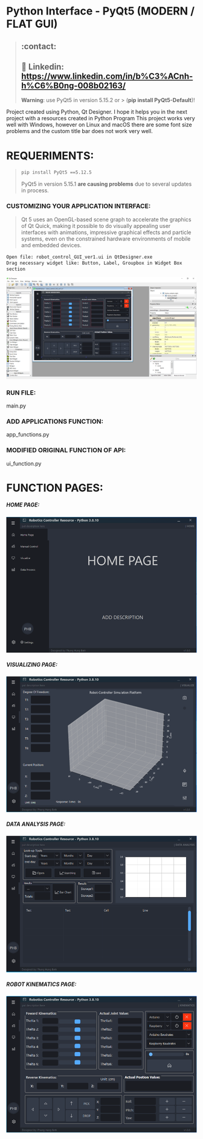 # Python Interface  - PyQt5 (MODERN / FLAT GUI)
> ## :contact:
> ## 🔗 Linkedin: https://www.linkedin.com/in/b%C3%ACnh-h%C6%B0ng-008b02163/
> **Warning**: use PyQt5 in version 5.15.2 or > (**pip install PyQt5-Default**)!


Project created using Python, Qt Designer.
I hope it helps you in the next project with a resources created in Python Program
This project works very well with Windows, however on Linux and macOS there are some font size problems and the custom title bar does not work very well.
# REQUERIMENTS:
> ```sh
> pip install PyQt5 ==5.12.5
> ```
> PyQt5 in version 5.15.1 **are causing problems** due to several updates in process.
>
### CUSTOMIZING YOUR APPLICATION INTERFACE:
>Qt 5 uses an OpenGL-based scene graph to accelerate the graphics of Qt Quick, making it possible to do visually appealing user interfaces with animations, impressive graphical effects and particle systems, even on the constrained hardware environments of mobile and embedded devices.

    Open file: robot_control_GUI_ver1.ui in QtDesigner.exe
    Drag necessary widget like: Button, Label, Groupbox in Widget Box section

![image_1](https://github.com/leonardin999/GUI-Default-Resources/blob/master/Designed.PNG?raw=true)
### RUN FILE:
main.py
### ADD APPLICATIONS FUNCTION:
app_functions.py
### MODIFIED ORIGINAL FUNCTION OF API:
ui_function.py

# FUNCTION PAGES:
##### HOME PAGE:
![image_2](https://github.com/leonardin999/GUI-Default-Resources/blob/master/home.PNG?raw=true)
##### VISUALIZING PAGE:
![image_3](https://github.com/leonardin999/GUI-Default-Resources/blob/master/Visualize.PNG?raw=true)
##### DATA ANALYSIS PAGE:
![image_4](https://github.com/leonardin999/GUI-Default-Resources/blob/master/data_table.PNG?raw=true)
##### ROBOT KINEMATICS PAGE:
![image_5](https://github.com/leonardin999/GUI-Default-Resources/blob/master/mauual.PNG?raw=true)